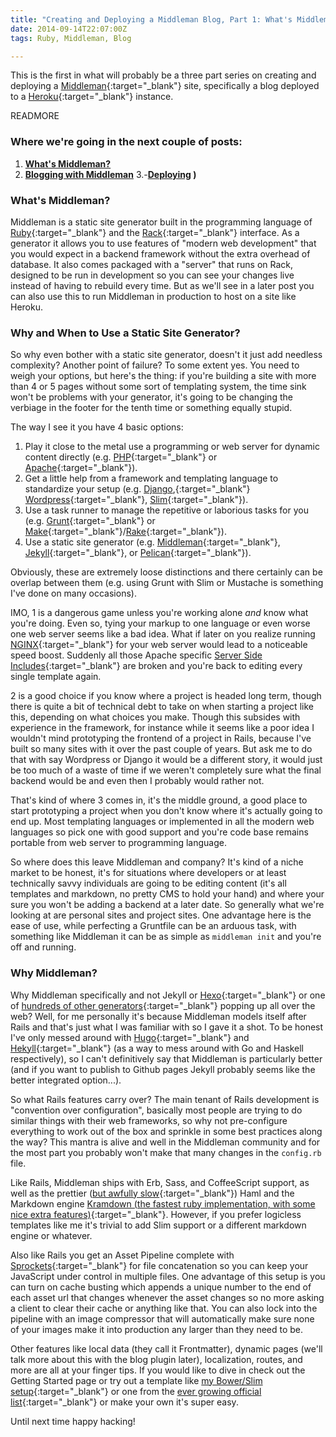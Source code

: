 ```yaml
---
title: "Creating and Deploying a Middleman Blog, Part 1: What's Middleman?"
date: 2014-09-14T22:07:00Z
tags: Ruby, Middleman, Blog

---
```


This is the first in what will probably be a three part series on creating and deploying a [Middleman](https://github.com/middleman/middleman){:target="_blank"} site, specifically a blog deployed to a [Heroku](https://devcenter.heroku.com/start){:target="_blank"} instance.

READMORE

### Where we're going in the next couple of posts:

1. **[What's Middleman?](/2014/09/14/creating-and-deploying-a-middleman-blog-part-1-what-s-middleman/)**
2. **[Blogging with Middleman](/2014/09/22/creating-and-deploying-a-middleman-blog-part-2-blogging-with-middleman/)**
3.-**[Deploying](/2014/09/29/creating-and-deploying-a-middleman-blog-part-3-deployment)
)**

### What's Middleman?

Middleman is a static site generator built in the programming language of [Ruby](https://www.ruby-lang.org/en/){:target="_blank"} and the [Rack](http://rack.github.io/){:target="_blank"} interface. As a generator it allows you to use features of "modern web development" that you would expect in a backend framework without the extra overhead of database. It also comes packaged with a "server" that runs on Rack, designed to be run in development so you can see your changes live instead of having to rebuild every time. But as we'll see in a later post you can also use this to run Middleman in production to host on a site like Heroku.

### Why and When to Use a Static Site Generator?

So why even bother with a static site generator, doesn't it just add needless complexity? Another point of failure? To some extent yes. You need to weigh your options, but here's the thing: if you're building a site with more than 4 or 5 pages without some sort of templating system, the time sink won't be problems with your generator, it's going to be changing the verbiage in the footer for the tenth time or something equally stupid.

The way I see it you have 4 basic options:

1. Play it close to the metal use a programming or web server for dynamic content directly (e.g. [PHP](http://php.net/){:target="_blank"} or [Apache](http://httpd.apache.org/){:target="_blank"}).
2. Get a little help from a framework and templating language to standardize your setup (e.g. [Django](https://www.djangoproject.com/),{:target="_blank"} [Wordpress](http://codex.wordpress.org/Developer_Documentation){:target="_blank"}, [Slim](http://slim-lang.com/){:target="_blank"}).
3. Use a task runner to manage the repetitive or laborious tasks for you (e.g. [Grunt](http://gruntjs.com/){:target="_blank"} or [Make](http://www.gnu.org/software/make/){:target="_blank"}/[Rake](https://github.com/jimweirich/rake){:target="_blank"}).
4. Use a static site generator (e.g. [Middleman](https://github.com/middleman/middleman){:target="_blank"}, [Jekyll](https://github.com/jekyll/jekyll){:target="_blank"}, or [Pelican](https://github.com/getpelican/pelican){:target="_blank"}).

Obviously, these are extremely loose distinctions and there certainly can be overlap between them (e.g. using Grunt with Slim or Mustache is something I've done on many occasions).

IMO, 1 is a dangerous game unless you're working alone *and* know what you're doing. Even so, tying your markup to one language or even worse one web server seems like a bad idea. What if later on you realize running [NGINX](http://nginx.com/){:target="_blank"} for your web server would lead to a noticeable speed boost. Suddenly all those Apache specific [Server Side Includes](http://httpd.apache.org/docs/current/howto/ssi.html){:target="_blank"} are broken and you're back to editing every single template again.

2 is a good choice if you know where a project is headed long term, though there is quite a bit of technical debt to take on when starting a project like this, depending on what choices you make. Though this subsides with experience in the framework, for instance while it seems like a poor idea I wouldn't mind prototyping the frontend of a project in Rails, because I've built so many sites with it over the past couple of years. But ask me to do that with say Wordpress or Django it would be a different story, it would just be too much of a waste of time if we weren't completely sure what the final backend would be and even then I probably would rather not.

That's kind of where 3 comes in, it's the middle ground, a good place to start prototyping a project when you don't know where it's actually going to end up. Most templating languages or implemented in all the modern web languages so pick one with good support and you're code base remains portable from web server to programming language.

So where does this leave Middleman and company? It's kind of a niche market to be honest, it's for situations where developers or at least technically savvy individuals are going to be editing content (it's all templates and markdown, no pretty CMS to hold your hand) and where your sure you won't be adding a backend at a later date. So generally what we're looking at are personal sites and project sites. One advantage here is the ease of use, while perfecting a Gruntfile can be an arduous task, with something like Middleman it can be as simple as <code>middleman init</code> and you're off and running.


### Why Middleman?

Why Middleman specifically and not Jekyll or [Hexo](http://hexo.io/){:target="_blank"} or one of [hundreds of other generators](http://staticsitegenerators.net/){:target="_blank"} popping up all over the web? Well, for me personally it's because Middleman models itself after Rails and that's just what I was familiar with so I gave it a shot. To be honest I've only messed around with [Hugo](http://hugo.spf13.com/){:target="_blank"} and [Hekyll](https://github.com/bmcmurray/hekyll){:target="_blank"} (as a way to mess around with Go and Haskell respectively), so I can't definitively say that Middleman is particularly better (and if you want to publish to Github pages Jekyll probably seems like the better integrated option...).

So what Rails features carry over? The main tenant of Rails development is "convention over configuration", basically most people are trying to do similar things with their web frameworks, so why not pre-configure everything to work out of the box and sprinkle in some best practices along the way? This mantra is alive and well in the Middleman community and for the most part you probably won't make that many changes in the <code>config.rb</code> file.

Like Rails, Middleman ships with Erb, Sass, and CoffeeScript support, as well as the prettier ([but awfully slow](http://sephinrothcn.wordpress.com/2014/04/14/slim-vs-haml-performance-perspective/){:target="_blank"}) Haml and the Markdown engine [Kramdown (the fastest ruby implementation, with some nice extra features)](http://kramdown.gettalong.org/){:target="_blank"}. However, if you prefer logicless templates like me it's trivial to add Slim support or a different markdown engine or whatever.

Also like Rails you get an Asset Pipeline complete with [Sprockets](https://github.com/sstephenson/sprockets){:target="_blank"} for file concatenation so you can keep your JavaScript under control in multiple files. One advantage of this setup is you can turn on cache busting which appends a unique number to the end of each asset url that changes whenever the asset changes so no more asking a client to clear their cache or anything like that. You can also lock into the pipeline with an image compressor that will automatically make sure none of your images make it into production any larger than they need to be.

Other features like local data (they call it Frontmatter), dynamic pages (we'll talk more about this with the blog plugin later), localization, routes, and more are all at your finger tips. If you would like to dive in check out the Getting Started page or try out a template like [my Bower/Slim setup](https://github.com/dropofwill/middleman-slim){:target="_blank"} or one from the [ever growing official list](http://directory.middlemanapp.com/#/templates/all){:target="_blank"} or make your own it's super easy.

Until next time happy hacking!

